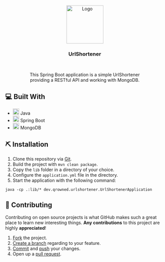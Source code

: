 <br />
<p align="center">
  <a href="https://github.com/qrowned/UrlShortener">
    <img src="https://luca.rip/i4jyHG4dAe" alt="Logo" width="117" height="121">
  </a>

<h3 align="center">UrlShortener</h3>
<br>
  <p align="center">
    This Spring Boot application is a simple UrlShortener <br />
    providing a RESTful API and working with MongoDB.
    <br />
  </p>

## 💻 Built With

* []() <img src="https://www.vectorlogo.zone/logos/java/java-icon.svg" alt="java" width="20" height="20"/> Java
* []() <img src="https://www.vectorlogo.zone/logos/springio/springio-icon.svg" alt="spring" width="20" height="20"/> Spring Boot
* []() <img src="https://www.vectorlogo.zone/logos/mongodb/mongodb-icon.svg" alt="mongodb" width="20" height="20"/> MongoDB

## ⛏ Installation

1. Clone this repository via [Git](https://git-scm.com).
2. Build the project with ``mvn clean package``.
3. Copy the ``lib`` folder in a directory of your choice.
4. Configure the ``application.yml`` file in the directory.
5. Start the application with the following command:

``java -cp .:lib/* dev.qrowned.urlshortener.UrlShortenerApplication``

## 🤝 Contributing

Contributing on open source projects is what GitHub makes such a great place to learn new interesting things. **Any
contributions** to this project are highly **appreciated**!

1. [Fork](https://docs.github.com/en/get-started/quickstart/fork-a-repo) the project.
2. [Create a branch](https://github.com/Kunena/Kunena-Forum/wiki/Create-a-new-branch-with-git-and-manage-branches)
   regarding to your feature.
3. [Commit](https://github.com/git-guides/git-commit) and [push](https://github.com/git-guides/git-push) your changes.
4. Open up a [pull request](https://docs.github.com/en/pull-requests/collaborating-with-pull-requests).
